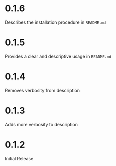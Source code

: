 # 0.1.6
Describes the installation procedure in `README.md`

# 0.1.5
Provides a clear and descriptive usage in `README.md`

# 0.1.4
Removes verbosity from description

# 0.1.3
Adds more verbosity to description

# 0.1.2 
Initial Release